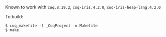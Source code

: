 Known to work with `coq.8.19.2`, `coq-iris.4.2.0`, `coq-iris-heap-lang.4.2.0`

To build:
```
$ coq_makefile -f _CoqProject -o Makefile
$ make
```